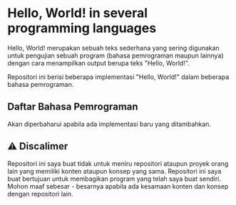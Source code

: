 # Hello, World! in several programming languages
Hello, World! merupakan sebuah teks sederhana yang sering digunakan untuk pengujian sebuah program (bahasa pemrograman maupun lainnya) dengan cara menampilkan output berupa teks "Hello, World!".

Repositori ini berisi beberapa implementasi "Hello, World!" dalam beberapa bahasa pemrograman.

## Daftar Bahasa Pemrograman
Akan diperbaharui apabila ada implementasi baru yang ditambahkan.

## ⚠️ Discalimer
Repositori ini saya buat tidak untuk meniru repositori ataupun proyek orang lain yang memiliki konten ataupun konsep yang sama. Repositori ini saya buat bertujuan untuk membagikan program yang telah saya buat sendiri. Mohon maaf sebesar - besarnya apabila ada kesamaan konten dan konsep dengan repositori lain.